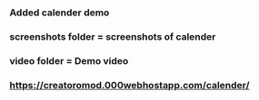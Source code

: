 ### Added calender demo
### screenshots folder = screenshots of calender
### video folder = Demo video
### https://creatoromod.000webhostapp.com/calender/
